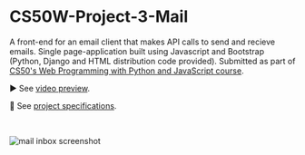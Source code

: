 # CS50W-Project-3-Mail

A front-end for an email client that makes API calls to send and recieve emails. Single page-application built using Javascript and Bootstrap (Python, Django and HTML distribution code provided). Submitted as part of [CS50's Web Programming with Python and JavaScript course](https://cs50.harvard.edu/web/2020/).

▶️ See [video preview](https://www.youtube.com/watch?v=VBtFKKC3YWE).

📝 See [project specifications](https://cs50.harvard.edu/web/2020/projects/3/mail/).

<br>

![mail inbox screenshot](https://user-images.githubusercontent.com/110285021/209455692-2e33a8fb-7878-47e5-8b0d-d315e49a9567.png)
